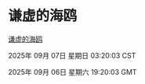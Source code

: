 # 谦虚的海鸥
[谦虚的海鸥](http://59.174.8.35:56308/qxdho/course/base/hotlink/index.php)

2025年 09月 07日 星期日 03:20:03 CST

2025年 09月 06日 星期六 19:20:03 GMT
